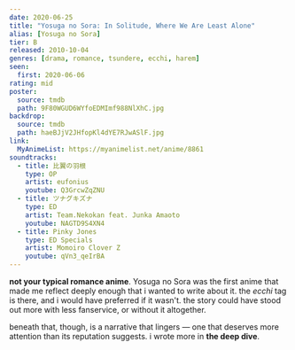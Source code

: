 ```yaml
---
date: 2020-06-25
title: "Yosuga no Sora: In Solitude, Where We Are Least Alone"
alias: [Yosuga no Sora]
tier: B
released: 2010-10-04
genres: [drama, romance, tsundere, ecchi, harem]
seen:
  first: 2020-06-06
rating: mid
poster:
  source: tmdb
  path: 9F80WGUD6WYfoEDMImf988NlXhC.jpg
backdrop:
  source: tmdb
  path: haeBJjV2JHfopKl4dYE7RJwASlF.jpg
link:
  MyAnimeList: https://myanimelist.net/anime/8861
soundtracks:
  - title: 比翼の羽根
    type: OP
    artist: eufonius
    youtube: Q3GrcwZqZNU
  - title: ツナグキズナ
    type: ED
    artist: Team.Nekokan feat. Junka Amaoto
    youtube: NAGTD9S4XN4
  - title: Pinky Jones
    type: ED Specials
    artist: Momoiro Clover Z
    youtube: qVn3_qeIrBA
---
```


**not your typical romance anime**. Yosuga no Sora was the first anime that made me reflect deeply enough that i wanted to write about it. the *ecchi* tag is there, and i would have preferred if it wasn't. the story could have stood out more with less fanservice, or without it altogether.

beneath that, though, is a narrative that lingers — one that deserves more attention than its reputation suggests. i wrote more in **the deep dive**.
